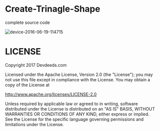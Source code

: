 # Create-Trinagle-Shape
complete source code

![device-2016-06-19-114715](https://cloud.githubusercontent.com/assets/6814816/16175666/9c50dcdc-3613-11e6-92b2-f16ad51c7241.png)

# LICENSE

Copyright 2017 Devdeeds.com

Licensed under the Apache License, Version 2.0 (the "License"); you may not use this file except in compliance with the License. You may obtain a copy of the License at

http://www.apache.org/licenses/LICENSE-2.0

Unless required by applicable law or agreed to in writing, software distributed under the License is distributed on an "AS IS" BASIS, WITHOUT WARRANTIES OR CONDITIONS OF ANY KIND, either express or implied. See the License for the specific language governing permissions and limitations under the License.

